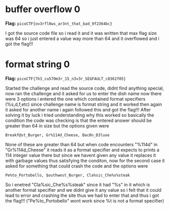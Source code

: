 # buffer overflow 0

**Flag:** `picoCTF{ov3rfl0ws_ar3nt_that_bad_9f2364bc}`

I got the source code file so i read it and it was written that max flag size was 64 so i just entered a value way more than 64 and it overflowed and i got the flag!!!

# format string 0

**Flag:** `picoCTF{7h3_cu570m3r_15_n3v3r_SEGFAULT_c8362f05}`

Started the challenge and read the source code, didnt find anything special, now ran the challenge and it asked for us to enter the dish name now there were 3 options i entered the one which contained format specifiers (%s,d,f,etc) since challenge name is format string and it worked then again it asked for another name i again followed this and got the flag!!! After solving it by luck i tried understanding why this worked so basically the condition the code was checking is that the entered answer should be greater than 64 in size but the options given were 
```
Breakf@st_Burger, Gr%114d_Cheese, Bac0n_D3luxe
```
None of these are greater than 64 but when code encounters "%114d" in "Gr%114d_Cheese" it reads it as a format specifier and expects to prints a 114 integer value there but since we havent given any value it replaces it with garbage values thus satisfying the conditon, now for the second case it asked for something that could crash the code and the options were
```
Pe%to_Portobello, $outhwest_Burger, Cla%sic_Che%s%steak
```
So i enetred "Cla%sic_Che%s%steak" since it had "%s" in it which is another format specifier and we didnt give it any value so i felt that it could lead to error and crashing the site thus we had to enter that and thus i got the flag!!! ("Pe%to_Portobello" wont work since %t is not a format specifier)
